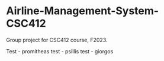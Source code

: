 # Airline-Management-System-CSC412
Group project for CSC412 course, F2023.

Test - promitheas
test - psillis
test - giorgos

